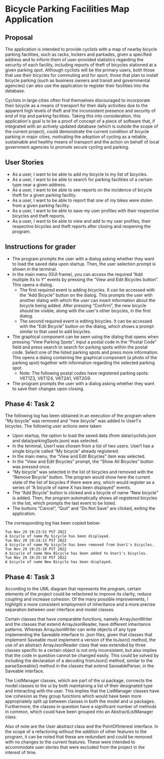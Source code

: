 # Bicycle Parking Facilities Map Application

## Proposal

The application is intended to provide cyclists with a map of nearby bicycle parking facilities, such as racks, lockers
and parkades, given a specified address and to inform them of user-provided statistics regarding the security of each
facility, including reports of theft of bicycles stationed at a given parking spot. Although cyclists will be the
primary users, both those that use their bicycles for commuting and for sport, those that plan to install bicycle
parking (such as business owners and transit and governmental agencies) can also use the application to register their
facilities into the database.

Cyclists in large cities often find themselves discouraged to incorporate their bicycle as a means of 
transport for their daily activities due to the apparent high levels of theft and the inconsistent presence and 
security of end of trip and parking facilities. 
Taking this into consideration, this application's goal is to be a proof of concept of a piece of software that, if 
integrated with an actively updated database (which is outside the scope of the current project), could demonstrate 
the current condition of bicycle parking in major cities, motivating the adoption of cycling as a reliable, 
sustainable and healthy means of transport and the action on behalf of local government agencies to promote secure 
cycling and parking.

## User Stories

- As a user, I want to be able to add my bicycle to my list of bicycles.
- As a user, I want to be able to search for parking facilities of a certain type near a given address.
- As a user, I want to be able to see reports on the incidence of bicycle theft for a given parking facility.
- As a user, I want to be able to report that one of my bikes were stolen from a given parking facility.
- As a user, I want to be able to save my user profiles with their respective bicycles and theft reports.
- As a user, I want to be able to view and add to my user profiles, their respective bicycles and theft reports after 
  closing and reopening the program. 

## Instructions for grader

- The program prompts the user with a dialog asking whether they want to load the saved data upon startup. Then, the 
  user selection prompt is shown in the terminal.
- In the main menu (GUI frame), you can access the required “Add multiple Xs to Y” events by pressing the “View and 
  Edit Bicycles button”. This opens a dialog.
  - The first required event is adding bicycles. It can be accessed with the “Add Bicycle” button on the dialog. This 
    prompts the user with another dialog with which the user can insert information about the bicycle being added. After 
    pressing “Confirm”, the new bicycle should be visible, along with the user's other bicycles, in the first dialog.
  - The second required event is editing bicycles. It can be accessed with the “Edit Bicycle” button on the dialog, 
    which shows a prompt similar to that used to add bicycles.
- The graphical component can be seen using the dialog that opens when pressing “View Parking Spots”. Input a postal 
  code in the “Postal Code” field and press search to search for parking spots within the postal code. Select one of 
  the listed parking spots and press more information. This opens a dialog containing the graphical component (a 
  photo of the parking spot) together with information regarding the selected parking spot.  
  - Note: The following postal codes have registered parking spots: V6T1Z3, V6T1Z4, V6T2A1, V6T2G9.
- The program prompts the user with a dialog asking whether they want to save their changes upon closing.

## Phase 4: Task 2

The following log has been obtained in an execution of the program where “My bicycle” was removed and “new bicycle” 
was added to User1's bicycles. The following user actions were taken:

- Upon startup, the option to load the saved data (from data/cyclists.json and data/parkingSpots.json) was selected.
- In the terminal, User1 was chosen from a list of two users. User1 has a single bicycle called “My bicycle” already 
  registered.
- In the main menu, the “View and Edit Bicycles” item was selected.
- In the “View and Edit Bicycles” prompt, the “Show All Bicycles” button was pressed once.
- “My bicycle” was selected in the list of bicycles and removed with the “Remove Bicycle” button. The program would 
  show here the current state of the list of bicycles if there were any, which would register as a series of “A 
  bicycle of name X has been displayed” events.
- The “Add Bicycle” button is clicked and a bicycle of name “New bicycle” is added. Then, the program automatically 
  shows all registered bicycles in the list, which prompts the last event to be listed.
- The buttons “Cancel”, “Quit” and “Do Not Save” are clicked, exiting the application.

The corresponding log has been copied below:

```
Tue Nov 29 19:23:53 PST 2022
A bicycle of name My bicycle has been displayed.
Tue Nov 29 19:24:13 PST 2022
A bicycle of name My bicycle has been removed from User1's bicycles.
Tue Nov 29 19:25:10 PST 2022
A bicycle of name New Bicycle has been added to User1's bicycles.
Tue Nov 29 19:25:10 PST 2022
A bicycle of name New Bicycle has been displayed.
```

## Phase 4: Task 3

According to the UML diagram that represents the program, certain elements of the project could be refactored to 
improve its clarity, reduce coupling and increase cohesion. Of the many possible improvements, I highlight a more 
consistent employment of inheritance and a more precise separation between user interface and model classes.

Certain classes that have comparable functions, namely ArrayJsonWriter and the classes that extend ArrayJsonReader, 
have different inheritance patterns. Whereas ArrayJsonWriter can write objects of any type implementing the Saveable 
interface to .json files, given that classes that implement Saveable must implement a version of the toJson() method,
the use of an abstract ArrayJsonReader class that was extended by three classes specific to a certain object is not 
only inconsistent, but also implies that the code in question cannot be changed easily. This could be solved by 
including the declaration of a decoding fromJson() method, similar to the parseSaveable() method in the classes that 
extend SaveableParser, in the Saveable interface.

The ListManager classes, which are part of the ui package, connects the model classes to the ui by both maintaining 
a list of their designated type and interacting with the user. This implies that the ListManager classes have low 
cohesion as they group functions which would have been more appropriately split up between classes in both the model 
and ui packages. Furthermore, the classes in question have a significant number of methods in common, which could 
have been grouped into an AbstractListManager class.

Also of note are the User abstract class and the PointOfInterest interface. In the scope of a refactoring without 
the addition of other features to the program, it can be noted that these are redundant and could be removed with no 
changes to the current features. These were intended to accommodate user stories that were excluded from the 
project in the interest of time.